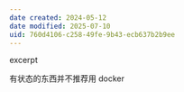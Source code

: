 ```yaml
---
date created: 2024-05-12
date modified: 2025-07-10
uid: 760d4106-c258-49fe-9b43-ecb637b2b9ee
---
```


excerpt

<!-- more -->

有状态的东西并不推荐用 docker
